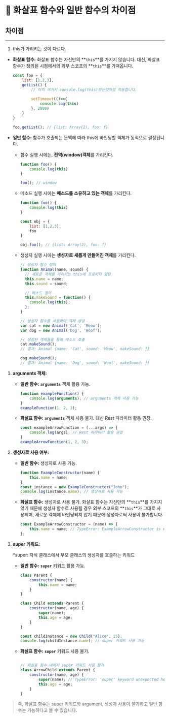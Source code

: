 # 🏹 화살표 함수와 일반 함수의 차이점

## **차이점**

---

1. this가 가리키는 것이 다르다.

- **화살표 함수:** 화살표 함수는 자신만의 **`this`**를 가지지 않습니다. 대신, 화살표 함수가 정의된 시점에서의 외부 스코프의 **`this`**를 가져옵니다.
    
    ```jsx
    const foo = {
    	list: [1,2,3],
    	getList() {
    		// 마치 여기서 console.log(this)하는것처럼 작동합니다.
    	
    		setTimeout(()=>{
    			console.log(this)
    		}, 2000)
    	}
    }
    
    foo.getList(); // {list: Array(2), foo: f}
    ```
    
- **일반 함수:** 함수가 호출되는 문맥에 따라 this에 바인딩할 객체가 동적으로 결정됩니다.
    - 함수 실행 시에는, **전역(window)객체**를 가리킨다.
        
        ```jsx
        function foo() {
        	console.log(this)
        }
        
        foo(); // window
        ```
        
    - 메소드 실행 시에는 **메소드를 소유하고 있는 객체**를 가리킨다.
        
        ```jsx
        function foo() {
        	console.log(this)
        }
        
        const obj = {
        	list: [1,2,3],
        	foo
        }
        
        obj.foo(); // {list: Array(2), foo: f}
        ```
        
    - 생성자 실행 시에는 **생성자로 새롭게 만들어진 객체**를 가리킨다.
        
        ```jsx
        // 생성자 함수 정의
        function Animal(name, sound) {
          // 새로운 객체를 가리키는 this에 프로퍼티 할당
          this.name = name;
          this.sound = sound;
        
          // 메소드 정의
          this.makeSound = function() {
            console.log(this);
          };
        }
        
        // 생성자 함수를 사용하여 객체 생성
        var cat = new Animal('Cat', 'Meow');
        var dog = new Animal('Dog', 'Woof');
        
        // 생성된 객체들을 통해 메소드 호출
        cat.makeSound();
        // 결과: Animal {name: 'Cat', sound: 'Meow', makeSound: ƒ}
        
        dog.makeSound();
        // 결과: Animal {name: 'Dog', sound: 'Woof', makeSound: ƒ}
        ```
        

1. **arguments 객체:**
    - **일반 함수:** **`arguments`** 객체 활용 가능.
        
        ```jsx
        function exampleFunction() {
            console.log(arguments); // arguments 객체 사용 가능
        }
        exampleFunction(1, 2, 3);
        ```
        
    - **화살표 함수:** **`arguments`** 객체 사용 불가. 대신 Rest 파라미터 활용 권장.
        
        ```jsx
        const exampleArrowFunction = (...args) => {
            console.log(args); // Rest 파라미터 활용 권장
        }
        exampleArrowFunction(1, 2, 3);
        ```
        
2. **생성자로 사용 여부:**
    - **일반 함수:** 생성자로 사용 가능.
        
        ```jsx
        function ExampleConstructor(name) {
            this.name = name;
        }
        const instance = new ExampleConstructor("John");
        console.log(instance.name); // 생성자로 사용 가능
        ```
        
    - **화살표 함수:** 생성자로 사용 불가.
    화살표 함수는 자신만의 **`this`**를 가지지 않기 때문에 생성자 함수로 사용될 경우 외부 스코프의 **`this`**가 그대로 사용되며, 새로운 객체에 바인딩되지 않기 때문에 생성자로써 사용이 불가합니다.
        
        ```jsx
        const ExampleArrowConstructor = (name) => {
            this.name = name; // TypeError: ExampleArrowConstructor is not a constructor
        };
        ```
        
3. **super 키워드:**
    
    *super: 자식 클래스에서 부모 클래스의 생성자를 호출하는 키워드
    
    - **일반 함수:** **`super`** 키워드 활용 가능.
        
        ```jsx
        class Parent {
            constructor(name) {
                this.name = name;
            }
        }
        
        class Child extends Parent {
            constructor(name, age) {
                super(name);
                this.age = age;
            }
        }
        
        const childInstance = new Child("Alice", 25);
        console.log(childInstance.name); // super 키워드 사용 가능
        ```
        
    - **화살표 함수:** **`super`** 키워드 사용 불가.
        
        ```jsx
        
        // 화살표 함수 내에서 super 키워드 사용 불가
        class ArrowChild extends Parent {
            constructor(name, age) {
                super(name); // TypeError: 'super' keyword unexpected here
                this.age = age;
            }
        }
        ```
        

> 즉, 화살표 함수는 super 키워드와 argument, 생성자 사용이 불가하고 일반 함수는 가능하다고 볼 수 있습니다.
>